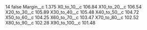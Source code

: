 <?xml version="1.0" encoding="UTF-8"?>
<CustomMetadata xmlns="http://soap.sforce.com/2006/04/metadata" xmlns:xsi="http://www.w3.org/2001/XMLSchema-instance" xmlns:xsd="http://www.w3.org/2001/XMLSchema">
    <label>14</label>
    <protected>false</protected>
    <values>
        <field>Margin__c</field>
        <value xsi:type="xsd:double">1.375</value>
    </values>
    <values>
        <field>X0_to_10__c</field>
        <value xsi:type="xsd:double">106.84</value>
    </values>
    <values>
        <field>X10_to_20__c</field>
        <value xsi:type="xsd:double">106.54</value>
    </values>
    <values>
        <field>X20_to_30__c</field>
        <value xsi:type="xsd:double">105.89</value>
    </values>
    <values>
        <field>X30_to_40__c</field>
        <value xsi:type="xsd:double">105.48</value>
    </values>
    <values>
        <field>X40_to_50__c</field>
        <value xsi:type="xsd:double">104.72</value>
    </values>
    <values>
        <field>X50_to_60__c</field>
        <value xsi:type="xsd:double">104.25</value>
    </values>
    <values>
        <field>X60_to_70__c</field>
        <value xsi:type="xsd:double">103.47</value>
    </values>
    <values>
        <field>X70_to_80__c</field>
        <value xsi:type="xsd:double">102.52</value>
    </values>
    <values>
        <field>X80_to_90__c</field>
        <value xsi:type="xsd:double">102.28</value>
    </values>
    <values>
        <field>X90_to_100__c</field>
        <value xsi:type="xsd:double">101.48</value>
    </values>
</CustomMetadata>
